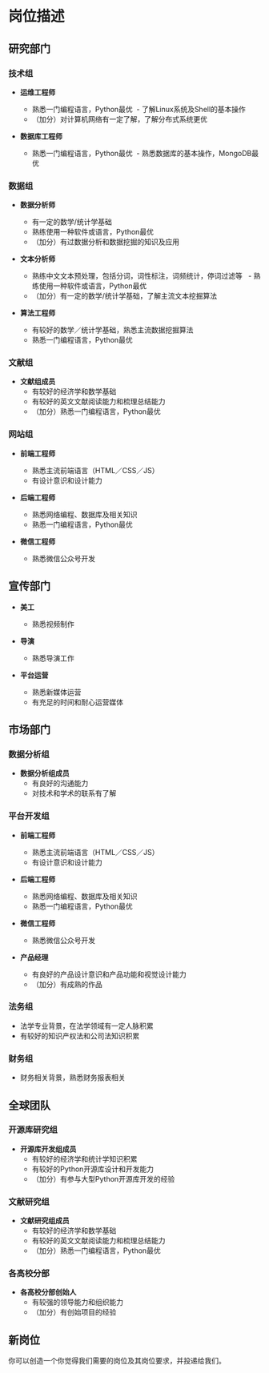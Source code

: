# 岗位描述

## 研究部门

### 技术组

- **运维工程师**
  - 熟悉一门编程语言，Python最优
  - 了解Linux系统及Shell的基本操作
  - （加分）对计算机网络有一定了解，了解分布式系统更优
  
- **数据库工程师** 
  - 熟悉一门编程语言，Python最优
  - 熟悉数据库的基本操作，MongoDB最优

### 数据组

- **数据分析师**
  - 有一定的数学/统计学基础
  - 熟练使用一种软件或语言，Python最优
  - （加分）有过数据分析和数据挖掘的知识及应用
  
- **文本分析师**
  - 熟练中文文本预处理，包括分词，词性标注，词频统计，停词过滤等 
  - 熟练使用一种软件或语言，Python最优
  - （加分）有一定的数学/统计学基础，了解主流文本挖掘算法

- **算法工程师**
  - 有较好的数学／统计学基础，熟悉主流数据挖掘算法
  - 熟悉一门编程语言，Python最优

### 文献组

- **文献组成员**
  - 有较好的经济学和数学基础
  - 有较好的英文文献阅读能力和梳理总结能力
  - （加分）熟悉一门编程语言，Python最优


### 网站组

- **前端工程师**
  - 熟悉主流前端语言（HTML／CSS／JS）
  - 有设计意识和设计能力
  
- **后端工程师**
  - 熟悉网络编程、数据库及相关知识
  - 熟悉一门编程语言，Python最优

- **微信工程师**
  - 熟悉微信公众号开发

## 宣传部门

- **美工**
  - 熟悉视频制作

- **导演**
  - 熟悉导演工作

- **平台运营**
  - 熟悉新媒体运营
  - 有充足的时间和耐心运营媒体
  

## 市场部门

### 数据分析组

- **数据分析组成员**
  - 有良好的沟通能力
  - 对技术和学术的联系有了解

### 平台开发组

- **前端工程师**
  - 熟悉主流前端语言（HTML／CSS／JS）
  - 有设计意识和设计能力
  
- **后端工程师**
  - 熟悉网络编程、数据库及相关知识
  - 熟悉一门编程语言，Python最优

- **微信工程师**
  - 熟悉微信公众号开发

- **产品经理**
  - 有良好的产品设计意识和产品功能和视觉设计能力
  - （加分）有成熟的作品

### 法务组

- 法学专业背景，在法学领域有一定人脉积累
- 有较好的知识产权法和公司法知识积累

### 财务组

- 财务相关背景，熟悉财务报表相关

## 全球团队
### 开源库研究组

- **开源库开发组成员**
  - 有较好的经济学和统计学知识积累
  - 有较好的Python开源库设计和开发能力
  - （加分）有参与大型Python开源库开发的经验


### 文献研究组

- **文献研究组成员**
  - 有较好的经济学和数学基础
  - 有较好的英文文献阅读能力和梳理总结能力
  - （加分）熟悉一门编程语言，Python最优


### 各高校分部

- **各高校分部创始人**
  - 有较强的领导能力和组织能力
  - （加分）有创始项目的经验


## 新岗位

你可以创造一个你觉得我们需要的岗位及其岗位要求，并投递给我们。